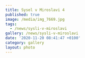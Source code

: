 ```yaml
---
title: Sysel v Miroslavi 4
published: true
image: /media/img_7669.jpg
tags:
  - /news/sysli-v-miroslavi
gallery: /news/sysli-v-miroslavi
date: '2020-11-20 08:41:47 +0100'
category: gallery
layout: photo
---
```


